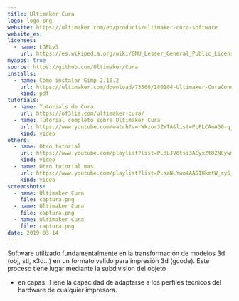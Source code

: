```yaml
---
title: Ultimaker Cura
logo: logo.png
website: https://ultimaker.com/en/products/ultimaker-cura-software
website_es: 
licenses:
  - name: LGPLv3
    url: https://es.wikipedia.org/wiki/GNU_Lesser_General_Public_License
myapps: true
source: https://github.com/Ultimaker/Cura
installs:
  - name: Cómo instalar Gimp 2.10.2
    url: https://ultimaker.com/download/73560/180104-Ultimaker-CuraConnect-Manuals-%28EN%29_ES-v1.1.pdf
    kind: pdf
tutorials:
  - name: Tutorials de Cura
    url: https://of3lia.com/ultimaker-cura/
  - name: Tutorial completo sobre Ultimaker Cura
    url: https://www.youtube.com/watch?v=rWkzor3ZYTA&list=PLFLCAmAG0-qj6uOzdyit3h6_V5seCam6n
    kind: video
others:
  - name: Otro tutorial
    url: https://www.youtube.com/playlist?list=PLdLJV6tsi3ACyxZt8ZNCywmOmdSpE2_cZ
    kind: video
  - name: Otro tutorial mas
    url: https://www.youtube.com/playlist?list=PLsaNLYwo4AA5IHkmtW_sy6_cijLh4hfdz
    kind: video
screenshots:
  - name: Ultimaker Cura
    file: captura.png
  - name: Ultimaker Cura
    file: captura.png
  - name: Ultimaker Cura
    file: captura.png
date: 2019-03-14
---
```


Software utilizado fundamentalmente en la transformación de modelos 3d (obj, stl, x3d...) en un formato valido para impresión 3d (gcode). Este proceso tiene lugar mediante la subdivision del objeto
* en capas. Tiene la capacidad de adaptarse a los perfiles tecnicos del hardware de cualquier impresora.